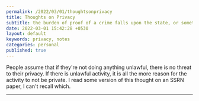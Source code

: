 ```yaml
---
permalink: /2022/03/01/thoughtsonprivacy
title: Thoughts on Privacy
subtitle: the burden of proof of a crime falls upon the state, or something along those lines
date: 2022-03-01 15:42:28 +0530
layout: default
keywords: privacy, notes
categories: personal
published: true
---
```


People assume that if they're not doing anything unlawful, there is no threat to their privacy. If there is unlawful activity, it is all the more reason for the activity to not be private. I read some version of this thought on an SSRN paper, I can't recall which.

---
